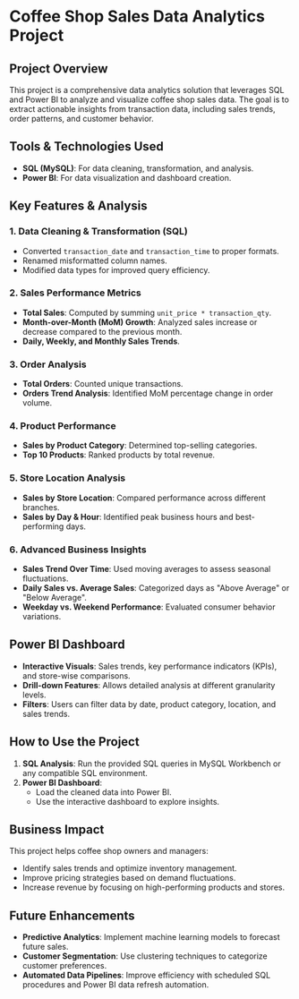 # Coffee Shop Sales Data Analytics Project

## Project Overview
This project is a comprehensive data analytics solution that leverages SQL and Power BI to analyze and visualize coffee shop sales data. The goal is to extract actionable insights from transaction data, including sales trends, order patterns, and customer behavior.

## Tools & Technologies Used
- **SQL (MySQL)**: For data cleaning, transformation, and analysis.
- **Power BI**: For data visualization and dashboard creation.

## Key Features & Analysis
### **1. Data Cleaning & Transformation (SQL)**
- Converted `transaction_date` and `transaction_time` to proper formats.
- Renamed misformatted column names.
- Modified data types for improved query efficiency.

### **2. Sales Performance Metrics**
- **Total Sales**: Computed by summing `unit_price * transaction_qty`.
- **Month-over-Month (MoM) Growth**: Analyzed sales increase or decrease compared to the previous month.
- **Daily, Weekly, and Monthly Sales Trends**.

### **3. Order Analysis**
- **Total Orders**: Counted unique transactions.
- **Orders Trend Analysis**: Identified MoM percentage change in order volume.

### **4. Product Performance**
- **Sales by Product Category**: Determined top-selling categories.
- **Top 10 Products**: Ranked products by total revenue.

### **5. Store Location Analysis**
- **Sales by Store Location**: Compared performance across different branches.
- **Sales by Day & Hour**: Identified peak business hours and best-performing days.

### **6. Advanced Business Insights**
- **Sales Trend Over Time**: Used moving averages to assess seasonal fluctuations.
- **Daily Sales vs. Average Sales**: Categorized days as "Above Average" or "Below Average".
- **Weekday vs. Weekend Performance**: Evaluated consumer behavior variations.

## Power BI Dashboard
- **Interactive Visuals**: Sales trends, key performance indicators (KPIs), and store-wise comparisons.
- **Drill-down Features**: Allows detailed analysis at different granularity levels.
- **Filters**: Users can filter data by date, product category, location, and sales trends.

## How to Use the Project
1. **SQL Analysis**: Run the provided SQL queries in MySQL Workbench or any compatible SQL environment.
2. **Power BI Dashboard**:
   - Load the cleaned data into Power BI.
   - Use the interactive dashboard to explore insights.
   
## Business Impact
This project helps coffee shop owners and managers:
- Identify sales trends and optimize inventory management.
- Improve pricing strategies based on demand fluctuations.
- Increase revenue by focusing on high-performing products and stores.

## Future Enhancements
- **Predictive Analytics**: Implement machine learning models to forecast future sales.
- **Customer Segmentation**: Use clustering techniques to categorize customer preferences.
- **Automated Data Pipelines**: Improve efficiency with scheduled SQL procedures and Power BI data refresh automation.

